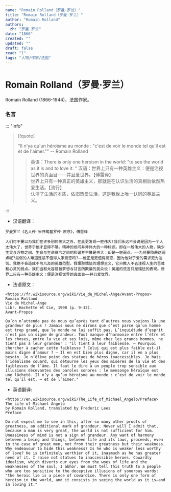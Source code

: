 ```yaml
---
name: "Romain Rolland（罗曼·罗兰）"
title: "Romain Rolland（罗曼·罗兰）"
author: "Romain Rolland"
authors:
  zh: "罗曼·罗兰"
date: "1866"
created: ""
updated: ""
draft: false
read: "1"
tags: "人物/作家/法国"
---
```


# Romain Rolland（罗曼·罗兰）

Romain Rolland (1866-1944)，法国作家。

### 名言

::: "info"

> [!quote]
>
> "Il n'ya qu'un héroïsme au monde : "c'est de voir le monde tel qu'il est et de l'aimer."" -- Romain Rolland
>
> > 英语：There is only one heroism in the world: "to see the world as it is and to love it.  "
> > 汉语：世界上只有一种英雄主义：便是注视世界的真面目——并且爱世界。【傅雷译】  
> > 世界上只有一种真正的英雄主义，那就是在认识生活的真相后依然热爱生活。【流行】  
> > 认清了生活的本质，依旧热爱生活，这是我世上唯一认同的英雄主义。  

:::

* 汉语翻译：
```
罗曼罗兰《名人传·米开朗基罗传·原序》，傅雷译

人们可不要以为我们在许多别的伟大之外，在此更发现一桩伟大!我们永远不会说是因为一个人太伟大了，世界于他才显得不够。精神的烦闷并非伟大的一种标识。即在一般伟大的人物，缺少生灵与万物之间、生命与生命律令之间的和谐并不算是伟大：却是一桩弱点。——为何要隐蔽这弱点呢?最弱的人难道是最不值得人家爱恋吗?——他正是更值得爱恋，因为他对于爱的需求更为迫切。我绝不会造成不可几及的英雄范型。我恨那懦怯的理想主义，它只教人不去注视人生的苦难和心灵的弱点。我们当和太容易被梦想与甘言所欺骗的民众说：英雄的谎言只是懦怯的表现。世界上只有一种英雄主义：便是注视世界的真面目——并且爱世界。
```

* 法语原文：
```
<https://fr.wikisource.org/wiki/Vie_de_Michel-Ange/Avant-Propos>
Romain Rolland
Vie de Michel-Ange
Libr. Hachette et Cie, 1908 (p. 9-12).
Avant-Propos

Qu’on n’attende pas de nous qu’après tant d’autres nous voyions là une grandeur de plus ! Jamais nous ne dirons que c’est parce qu’un homme est trop grand, que le monde ne lui suffit pas. L’inquiétude d’esprit n’est pas un signe de grandeur. Tout manque d’harmonie entre l’être et les choses, entre la vie et ses lois, même chez les grands hommes, ne tient pas à leur grandeur : "il tient à leur faiblesse. — Pourquoi chercher à cacher cette faiblesse ? Celui qui est plus faible est-il moins digne d’amour ? — Il en est bien plus digne, car il en a plus besoin. Je n’élève point des statues de héros inaccessibles. Je hais l’idéalisme couard, qui détourne les yeux des misères de la vie et des faiblesses de l’âme. Il faut le dire à un peuple trop sensible aux illusions décevantes des paroles sonores : le mensonge héroïque est une lâcheté. Il n’y a qu’un héroïsme au monde : c’est de voir le monde tel qu’il est, — et de l’aimer."
```

* 英语翻译:
```
<https://en.wikisource.org/wiki/The_Life_of_Michael_Angelo/Preface>
The Life of Michael Angelo
by Romain Rolland, translated by Frederic Lees
Preface

Do not expect me to see in this, after so many other proofs of greatness, an additional mark of grandeur. Never will I admit that, because a man is very great, the world is not sufficient for him. Uneasiness of mind is not a sign of grandeur. Any want of harmony between a being and things, between life and its laws, proceeds, even in the case of great men, not from their greatness but their weakness. Why endeavour to hide this weakness? Is he who is weaker less worthy of love? He is infinitely worthier of it, inasmuch as he has greater need of it. I raise not statues to inaccessible heroes. Cowardly idealism, which diverts our eyes from the woes of life and the weaknesses of the soul, I abhor. We must tell this truth to a people who are too sensitive to the deceptive illusions of sonorous words: "the heroic lie is a piece of cowardice. There is only one form of heroism in the world, and it consists in seeing the world as it is—and in loving it."
```

